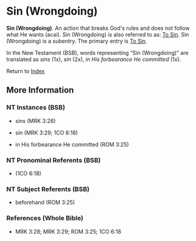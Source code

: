 # Sin (Wrongdoing)
**Sin (Wrongdoing)**. 
An action that breaks God's rules and does not follow what He wants (acai). 
Sin (Wrongdoing) is also referred to as: 
[To Sin](Sin.md). 
Sin (Wrongdoing) is a subentry. The primary entry is 
[To Sin](Sin.md). 




In the New Testament (BSB), words representing “Sin (Wrongdoing)” are translated as 
*sins* (1x), *sin* (2x), *in His forbearance He committed* (1x). 


Return to [Index](00-Index.md)

## More Information

### NT Instances (BSB)

* sins (MRK 3:28)

* sin (MRK 3:29; 1CO 6:18)

* in His forbearance He committed (ROM 3:25)



### NT Pronominal Referents (BSB)

*  (1CO 6:18)



### NT Subject Referents (BSB)

* beforehand (ROM 3:25)



### References (Whole Bible)

* MRK 3:28; MRK 3:29; ROM 3:25; 1CO 6:18



